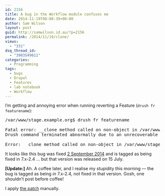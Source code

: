 ```yaml
---
id: 2156
title: A bug in the Workflow module confuses me
date: 2014-11-19T08:08:39+00:00
author: Sam Wilson
layout: post
guid: http://samwilson.id.au/?p=2156
permalink: /2014/11/19/clone/
views:
  - "331"
dsq_thread_id:
  - "3903549611"
categories:
  - Programming
tags:
  - bugs
  - Drupal
  - Features
  - lab notebook
  - Workflow
---
```

I’m getting and annoying error when running reverting a Feature (`drush fr featurename`):

<pre lang="bash">/var/www/stage.example.org$ drush fr featurename

Fatal error: __clone method called on non-object in /var/www/stage.example.org/sites/all/modules/workflow/workflow.features.inc on line 55
Drush command terminated abnormally due to an unrecoverable error.

Error: __clone method called on non-object in /var/www/stage.example.org/sites/all/modules/workflow/workflow.features.inc, line 55
</pre>

It looks like this bug was fixed [2 September 2014](https://www.drupal.org/node/2317877#comment-9111791 "Fatal error: __clone method called on non-object in workflow.features.inc") and is tagged as being fixed in 7.x-2.4 … but that version was released on 15 July.

**[Update:]** Ah. A coffee later, and I realise my stupidity this morning — the bug is tagged as being _in_ 7.x-2.4, not fixed in that version. Gosh, one shouldn’t post before coffee!

I apply [the patch](http://cgit.drupalcode.org/workflow/patch/?id=b58e42e227bd6e5833b9cd5dadd26cc0ee3fdad3) manually.